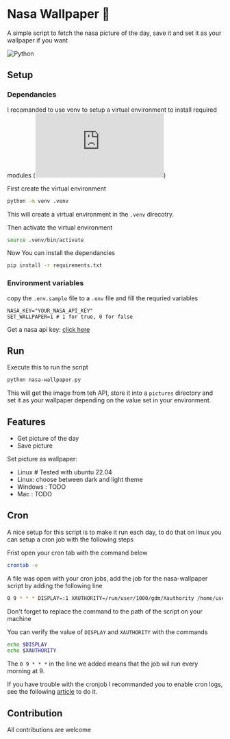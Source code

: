# Nasa Wallpaper 🚀

A simple script to fetch the nasa picture of the day, save it and set it as your wallpaper if you want

![Python](https://img.shields.io/badge/python-3670A0?style=for-the-badge&logo=python&logoColor=ffdd54)

## Setup

### Dependancies

I recomanded to use venv to setup a virtual environment to install required modules (![venv doc](https://docs.python.org/3/library/venv.html))

First create the virtual environment

```bash
python -m venv .venv
```

This will create a virtual environment in the `.venv` direcotry.

Then activate the virtual environment

```bash
source .venv/bin/activate
```

Now You can install the dependancies

```bash
pip install -r requirements.txt
```

### Environment variables

copy the `.env.sample` file to a `.env` file and fill the requried variables

```
NASA_KEY="YOUR_NASA_API_KEY"
SET_WALLPAPER=1 # 1 for true, 0 for false
```

Get a nasa api key: [click here](https://api.nasa.gov/)

## Run

Execute this to run the script

```bash
python nasa-wallpaper.py
```

This will get the image from teh API, store it into a `pictures` directory and set it as your wallpaper depending on the value set in your environment.

## Features

- Get picture of the day
- Save picture

Set picture as wallpaper:

- Linux # Tested with ubuntu 22.04
- Linux: choose between dark and light theme
- Windows : TODO
- Mac : TODO

## Cron

A nice setup for this script is to make it run each day, to do that on linux you can setup a cron job with the following steps

Frist open your cron tab with the command below

```bash
crontab -e
```

A file was open with your cron jobs, add the job for the nasa-wallpaper script by adding the following line

```bash
0 9 * * * DISPLAY=:1 XAUTHORITY=/run/user/1000/gdm/Xauthority /home/user/nasa-wallpaper-repo/cron_exec.sh
```

Don't forget to replace the command to the path of the script on your machine

You can verify the value of `DISPLAY` and `XAUTHORITY` with the commands

```bash
echo $DISPLAY
echo $XAUTHORITY
```

The `0 9 * * *` in the line we added means that the job wil run every morning at 9.

If you have trouble with the cronjob I recommanded you to enable cron logs, see the following [article](https://cronitor.io/guides/no-mta-installed-discarding-output) to do it.

## Contribution

All contributions are welcome

